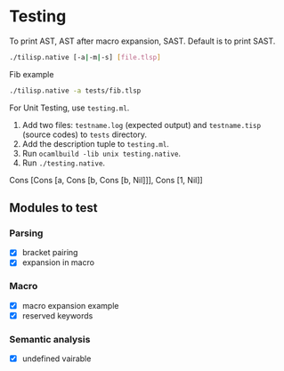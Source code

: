 # Testing

To print AST, AST after macro expansion, SAST. Default is to print SAST.
```bash
./tilisp.native [-a|-m|-s] [file.tlsp]
```
Fib example
```bash
./tilisp.native -a tests/fib.tlsp
```

For Unit Testing, use `testing.ml`. 

1. Add two files: `testname.log` (expected output) and `testname.tisp` (source codes) to `tests` directory.
2. Add the description tuple to `testing.ml`.
3. Run `ocamlbuild -lib unix testing.native`.
4. Run `./testing.native`.

Cons [Cons [a, Cons [b, Cons [b, Nil]]], Cons [1, Nil]]

## Modules to test

### Parsing

- [x] bracket pairing
- [x] expansion in macro

### Macro

- [x] macro expansion example
- [x] reserved keywords

### Semantic analysis

- [x] undefined vairable

